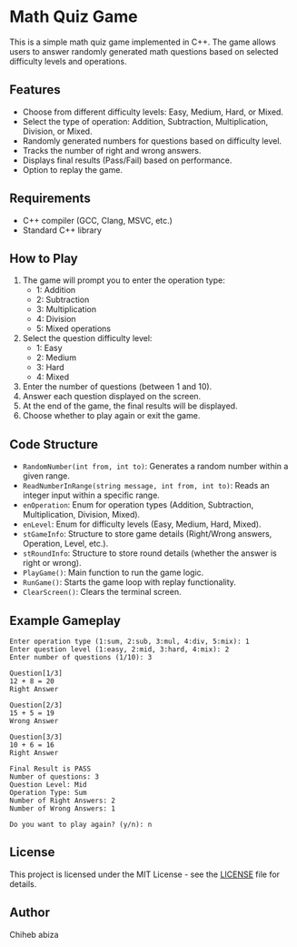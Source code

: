 # Math Quiz Game

This is a simple math quiz game implemented in C++. The game allows users to answer randomly generated math questions based on selected difficulty levels and operations.

## Features
- Choose from different difficulty levels: Easy, Medium, Hard, or Mixed.
- Select the type of operation: Addition, Subtraction, Multiplication, Division, or Mixed.
- Randomly generated numbers for questions based on difficulty level.
- Tracks the number of right and wrong answers.
- Displays final results (Pass/Fail) based on performance.
- Option to replay the game.

## Requirements
- C++ compiler (GCC, Clang, MSVC, etc.)
- Standard C++ library

## How to Play
1. The game will prompt you to enter the operation type:
   - 1: Addition
   - 2: Subtraction
   - 3: Multiplication
   - 4: Division
   - 5: Mixed operations
2. Select the question difficulty level:
   - 1: Easy
   - 2: Medium
   - 3: Hard
   - 4: Mixed
3. Enter the number of questions (between 1 and 10).
4. Answer each question displayed on the screen.
5. At the end of the game, the final results will be displayed.
6. Choose whether to play again or exit the game.

## Code Structure
- `RandomNumber(int from, int to)`: Generates a random number within a given range.
- `ReadNumberInRange(string message, int from, int to)`: Reads an integer input within a specific range.
- `enOperation`: Enum for operation types (Addition, Subtraction, Multiplication, Division, Mixed).
- `enLevel`: Enum for difficulty levels (Easy, Medium, Hard, Mixed).
- `stGameInfo`: Structure to store game details (Right/Wrong answers, Operation, Level, etc.).
- `stRoundInfo`: Structure to store round details (whether the answer is right or wrong).
- `PlayGame()`: Main function to run the game logic.
- `RunGame()`: Starts the game loop with replay functionality.
- `ClearScreen()`: Clears the terminal screen.

## Example Gameplay
```
Enter operation type (1:sum, 2:sub, 3:mul, 4:div, 5:mix): 1
Enter question level (1:easy, 2:mid, 3:hard, 4:mix): 2
Enter number of questions (1/10): 3

Question[1/3]
12 + 8 = 20
Right Answer

Question[2/3]
15 + 5 = 19
Wrong Answer

Question[3/3]
10 + 6 = 16
Right Answer

Final Result is PASS
Number of questions: 3
Question Level: Mid
Operation Type: Sum
Number of Right Answers: 2
Number of Wrong Answers: 1

Do you want to play again? (y/n): n
```

## License

This project is licensed under the MIT License - see the [LICENSE](LICENSE) file for details.

## Author
Chiheb abiza
